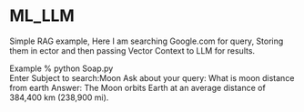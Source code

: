 # ML_LLM
Simple RAG example, Here I am searching Google.com for query, Storing them in ector  and then passing Vector Context to LLM for results.


Example
 % python Soap.py                                
Enter Subject to search:Moon
Ask about your query: What is moon distance from earth
Answer: The Moon orbits Earth at an average distance of 384,400 km (238,900 mi).
